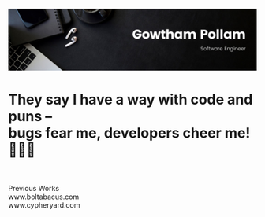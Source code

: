 ![Gowtham Pollam](https://github.com/Murgowt/Murgowt/blob/387409fb4ff29ec534f8d60f4aacaee9d7cdb125/Gowtham.jpeg)

<p align="center">
<h1>They say I have a way with code and puns –<br> bugs fear me, developers cheer me!🐞👨‍💻</h1>
<br><br>
Previous Works
<br>
www.boltabacus.com
<br>
www.cypheryard.com
<br>
</p>
